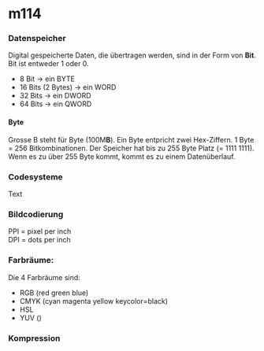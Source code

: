 # m114

### Datenspeicher
Digital gespeicherte Daten, die übertragen werden, sind in der Form von **Bit**.
Bit ist entweder 1 oder 0.

- 8 Bit &rarr; ein BYTE
- 16 Bits (2 Bytes) &rarr; ein WORD
- 32 Bits &rarr; ein DWORD
- 64 Bits &rarr; ein QWORD

#### Byte
Grosse B steht für Byte (100M**B**). Ein Byte entpricht zwei Hex-Ziffern. 1 Byte = 256 Bitkombinationen.
Der Speicher hat bis zu 255 Byte Platz (= 1111 1111). Wenn es zu über 255 Byte kommt, kommt es zu einem Datenüberlauf.

### Codesysteme
Text

### Bildcodierung
PPI = pixel per inch  
DPI = dots per inch

### Farbräume:
Die 4 Farbräume sind:
- RGB (red green blue)
- CMYK (cyan magenta yellow keycolor=black)
- HSL
- YUV ()

### Kompression
